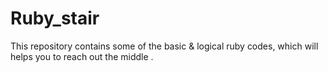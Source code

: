 # Ruby_stair
This repository contains some of the basic & logical ruby codes, which will helps you to reach out the middle .
